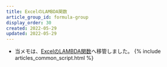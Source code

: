 ```yaml
---
title: ExcelのLAMBDA関数
article_group_id: formula-group
display_order: 30
created: 2022-05-29
updated: 2022-05-29
---
```

- 当メモは、[ExcelのLAMBDA関数](https://thinktwice.tech/it/excel/formula_lambda/)へ移管しました。
{% include articles_common_script.html %}
